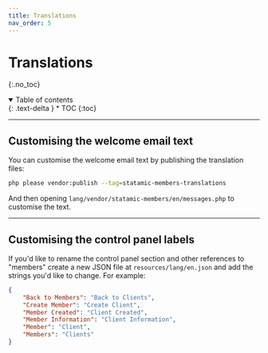```yaml
---
title: Translations
nav_order: 5
---
```


# Translations
{:.no_toc}

<details open markdown="block">
  <summary>
      Table of contents
  </summary>
  {: .text-delta }
* TOC
{:toc}
</details>

---

## Customising the welcome email text

You can customise the welcome email text by publishing the translation files:

```bash
php please vendor:publish --tag=statamic-members-translations
```

And then opening `lang/vendor/statamic-members/en/messages.php` to customise the text.

---

## Customising the control panel labels

If you'd like to rename the control panel section and other references to "members" create a new JSON file at `resources/lang/en.json` and add the strings you'd like to change. For example:

```json
{
    "Back to Members": "Back to Clients",
    "Create Member": "Create Client",
    "Member Created": "Client Created",
    "Member Information": "Client Information",
    "Member": "Client",
    "Members": "Clients"
}
```